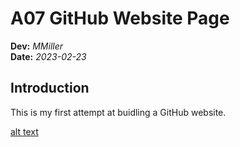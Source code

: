 # A07 GitHub Website Page 
**Dev:** *MMiller*   
**Date:** *2023-02-23*


## Introduction
This is my first attempt at buidling a GitHub website.


[alt text](file:///C:/Users/ROGERSM/OneDrive%20-%20Washington%20State%20Department%20of%20Transportation/Pictures/GitHub_Pic.png "Draft-attaching an image")
